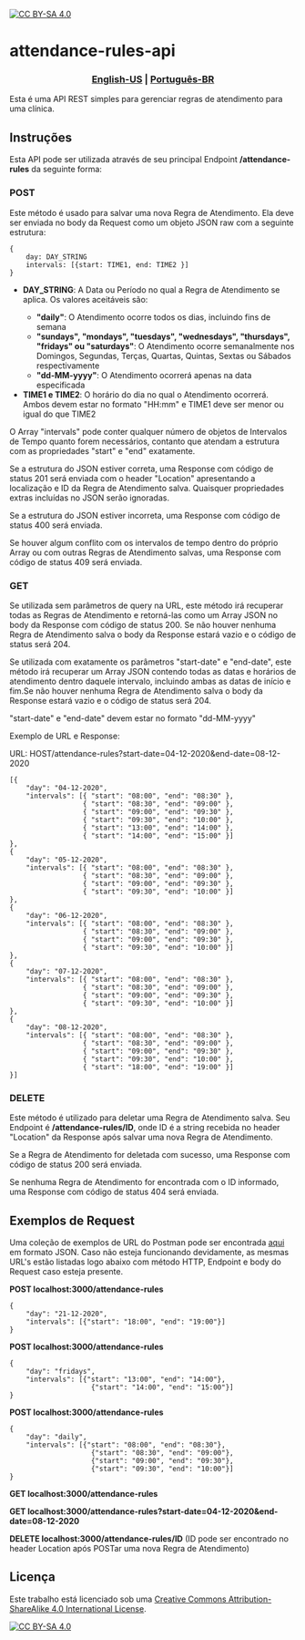 [![CC BY-SA 4.0][cc-by-sa-shield]][cc-by-sa]

<h1> attendance-rules-api </h1>
<h3 align="center">
    <a href="README.md">English-US</a>
    <span>|</span>
    <a href="README-ptBR.md">Português-BR</a>
</h3>

<p>Esta é uma API REST simples para gerenciar regras de atendimento para uma clínica.</p>

<h2>Instruções</h2>

<p>Esta API pode ser utilizada através de seu principal Endpoint <strong>/attendance-rules</strong> da seguinte forma:</p>

<h3>POST</h3>
Este método é usado para salvar uma nova Regra de Atendimento. Ela deve ser enviada no body da Request como um objeto JSON raw com a seguinte estrutura:

```
{
    day: DAY_STRING
    intervals: [{start: TIME1, end: TIME2 }]
}
```
<ul>
    <li><strong>DAY_STRING</strong>: A Data ou Período no qual a Regra de Atendimento se aplica. Os valores aceitáveis são:</li>
    <ul>
        <li><strong>"daily"</strong>: O Atendimento ocorre todos os dias, incluindo fins de semana</li>
        <li><strong>"sundays", "mondays", "tuesdays", "wednesdays", "thursdays", "fridays" ou "saturdays"</strong>: O Atendimento ocorre semanalmente nos Domingos, Segundas, Terças, Quartas, Quintas, Sextas ou Sábados respectivamente</li>
        <li><strong>"dd-MM-yyyy"</strong>: O Atendimento ocorrerá apenas na data especificada</li>
    </ul>
    <li><strong>TIME1 e TIME2</strong>: O horário do dia no qual o Atendimento ocorrerá. Ambos devem estar no formato "HH:mm" e TIME1 deve ser menor ou igual do que TIME2</li>
</ul>

<p>O Array "intervals" pode conter qualquer número de objetos de Intervalos de Tempo quanto forem necessários, contanto que atendam a estrutura com as propriedades "start" e "end" exatamente.</p>
<p>Se a estrutura do JSON estiver correta, uma Response com código de status 201 será enviada com o header "Location" apresentando a localização e ID da Regra de Atendimento salva. Quaisquer propriedades extras incluídas no JSON serão ignoradas.</p>
<p>Se a estrutura do JSON estiver incorreta, uma Response com código de status 400 será enviada.</p>
<p>Se houver algum conflito com os intervalos de tempo dentro do próprio Array ou com outras Regras de Atendimento salvas, uma Response com código de status 409 será enviada.</p>

<h3>GET</h3>
<p>Se utilizada sem parâmetros de query na URL, este método irá recuperar todas as Regras de Atendimento e retorná-las como um Array JSON no body da Response com código de status 200. Se não houver nenhuma Regra de Atendimento salva o body da Response estará vazio e o código de status será 204.</p>

<p>Se utilizada com exatamente os parâmetros "start-date" e "end-date", este método irá recuperar um Array JSON contendo todas as datas e horários de atendimento dentro daquele intervalo, incluindo ambas as datas de início e fim.Se não houver nenhuma Regra de Atendimento salva o body da Response estará vazio e o código de status será 204.</p>

<p>"start-date" e "end-date" devem estar no formato "dd-MM-yyyy"</p>

<p>Exemplo de URL e Response:</p>
URL: HOST/attendance-rules?start-date=04-12-2020&end-date=08-12-2020

```
[{
    "day": "04-12-2020",
    "intervals": [{ "start": "08:00", "end": "08:30" },
                  { "start": "08:30", "end": "09:00" },
                  { "start": "09:00", "end": "09:30" },
                  { "start": "09:30", "end": "10:00" },
                  { "start": "13:00", "end": "14:00" },
                  { "start": "14:00", "end": "15:00" }]
},
{
    "day": "05-12-2020",
    "intervals": [{ "start": "08:00", "end": "08:30" },
                  { "start": "08:30", "end": "09:00" },
                  { "start": "09:00", "end": "09:30" },
                  { "start": "09:30", "end": "10:00" }]
},
{
    "day": "06-12-2020",
    "intervals": [{ "start": "08:00", "end": "08:30" },
                  { "start": "08:30", "end": "09:00" },
                  { "start": "09:00", "end": "09:30" },
                  { "start": "09:30", "end": "10:00" }]
},
{
    "day": "07-12-2020",
    "intervals": [{ "start": "08:00", "end": "08:30" },
                  { "start": "08:30", "end": "09:00" },
                  { "start": "09:00", "end": "09:30" },
                  { "start": "09:30", "end": "10:00" }]
},
{
    "day": "08-12-2020",
    "intervals": [{ "start": "08:00", "end": "08:30" },
                  { "start": "08:30", "end": "09:00" },
                  { "start": "09:00", "end": "09:30" },
                  { "start": "09:30", "end": "10:00" },
                  { "start": "18:00", "end": "19:00" }]
}]
```

<h3>DELETE</h3>

<p>Este método é utilizado para deletar uma Regra de Atendimento salva. Seu Endpoint é <strong>/attendance-rules/ID</strong>, onde ID é a string recebida no header "Location" da Response após salvar uma nova Regra de Atendimento.</p>

<p>Se a Regra de Atendimento for deletada com sucesso, uma Response com código de status 200 será enviada.</p>

<p>Se nenhuma Regra de Atendimento for encontrada com o ID informado, uma Response com código de status 404 será enviada.</p>

<h2>Exemplos de Request</h2>

<p>Uma coleção de exemplos de URL do Postman pode ser encontrada <a href=https://www.getpostman.com/collections/b76f1f2abe9bf184c39d>aqui</a> em formato JSON. Caso não esteja funcionando devidamente, as mesmas URL's estão listadas logo abaixo com método HTTP, Endpoint e body do Request caso esteja presente.</p>

<p><strong>POST localhost:3000/attendance-rules</strong></p>

```
{
    "day": "21-12-2020",
    "intervals": [{"start": "18:00", "end": "19:00"}]
}
```

<p><strong>POST localhost:3000/attendance-rules</strong></p>

```
{
    "day": "fridays",
    "intervals": [{"start": "13:00", "end": "14:00"},
                    {"start": "14:00", "end": "15:00"}]
}
```

<p><strong>POST localhost:3000/attendance-rules</strong></p>

```
{
    "day": "daily",
    "intervals": [{"start": "08:00", "end": "08:30"}, 
                    {"start": "08:30", "end": "09:00"},
                    {"start": "09:00", "end": "09:30"},
                    {"start": "09:30", "end": "10:00"}]
}
```

<p><strong>GET localhost:3000/attendance-rules</strong></p>

<p><strong>GET localhost:3000/attendance-rules?start-date=04-12-2020&end-date=08-12-2020</strong></p>

<p><strong>DELETE localhost:3000/attendance-rules/ID</strong> (ID pode ser encontrado no header Location após POSTar uma nova Regra de Atendimento)</p>

<h2>Licença</h2>

Este trabalho está licenciado sob uma
[Creative Commons Attribution-ShareAlike 4.0 International License][cc-by-sa].

[![CC BY-SA 4.0][cc-by-sa-image]][cc-by-sa]

[cc-by-sa]: http://creativecommons.org/licenses/by-sa/4.0/
[cc-by-sa-image]: https://licensebuttons.net/l/by-sa/4.0/88x31.png
[cc-by-sa-shield]: https://img.shields.io/badge/License-CC%20BY--SA%204.0-lightgrey.svg
